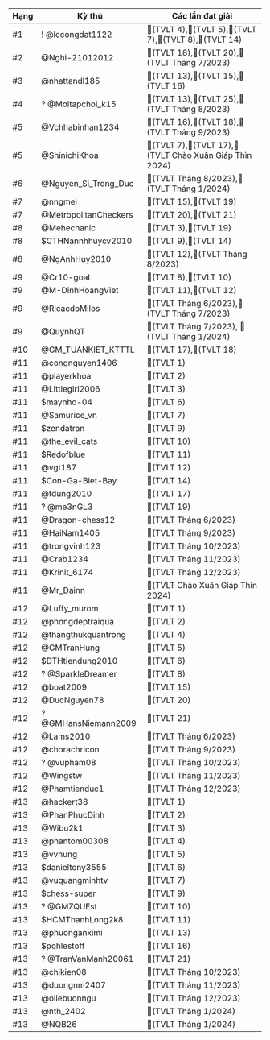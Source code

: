 Hạng|Kỳ thủ|Các lần đạt giải
---|---|---
#1|! @lecongdat1122|🥇(TVLT 4),🥇(TVLT 5),🥈(TVLT 7),🥇(TVLT 8),🥈(TVLT 14)
#2|@Nghi-21012012|🥇(TVLT 18),🥇(TVLT 20),🥇(TVLT Tháng 7/2023)
#3|@nhattandl185|🥇(TVLT 13),🥉(TVLT 15),🥇(TVLT 16)
#4|? @Moitapchoi_k15|🥈(TVLT 13),🥇(TVLT 25),🥉(TVLT Tháng 8/2023)
#5|@Vchhabinhan1234|🥈(TVLT 16),🥈(TVLT 18),🥉(TVLT Tháng 9/2023)
#5|@ShinichiKhoa|🥉(TVLT 7),🥈(TVLT 17),🥈(TVLT Chào Xuân Giáp Thìn 2024)
#6|@Nguyen_Si_Trong_Duc|🥇(TVLT Tháng 8/2023),🥇(TVLT Tháng 1/2024)
#7|@nngmei|🥇(TVLT 15),🥉(TVLT 19)
#7|@MetropolitanCheckers|🥉(TVLT 20),🥇(TVLT 21)
#8|@Mehechanic|🥈(TVLT 3),🥈(TVLT 19)
#8|$CTHNannhhuycv2010|🥈(TVLT 9),🥈(TVLT 14)
#8|@NgAnhHuy2010|🥈(TVLT 12),🥈(TVLT Tháng 8/2023)
#9|@Cr10-goal|🥉(TVLT 8),🥈(TVLT 10)
#9|@M-DinhHoangViet|🥈(TVLT 11),🥉(TVLT 12)
#9|@RicacdoMilos|🥉(TVLT Tháng 6/2023),🥈(TVLT Tháng 7/2023)
#9|@QuynhQT|🥉(TVLT Tháng 7/2023), 🥈(TVLT Tháng 1/2024)
#10|@GM_TUANKIET_KTTTL|🥉(TVLT 17),🥉(TVLT 18)
#11|@congnguyen1406|🥇(TVLT 1)
#11|@playerkhoa|🥇(TVLT 2)
#11|@Littlegirl2006|🥇(TVLT 3)
#11|$maynho-04|🥇(TVLT 6)
#11|@Samurice_vn|🥇(TVLT 7)
#11|$zendatran|🥇(TVLT 9)
#11|@the_evil_cats|🥇(TVLT 10)
#11|$Redofblue|🥇(TVLT 11)
#11|@vgt187|🥇(TVLT 12)
#11|$Con-Ga-Biet-Bay|🥇(TVLT 14)
#11|@tdung2010|🥇(TVLT 17)
#11|? @me3nGL3|🥇(TVLT 19)
#11|@Dragon-chess12|🥇(TVLT Tháng 6/2023)
#11|@HaiNam1405|🥇(TVLT Tháng 9/2023)
#11|@trongvinh123|🥇(TVLT Tháng 10/2023)
#11|@Crab1234|🥇(TVLT Tháng 11/2023)
#11|@Krinit_6174|🥇(TVLT Tháng 12/2023)
#11|@Mr_Dainn|🥇(TVLT Chào Xuân Giáp Thìn 2024)
#12|@Luffy_murom|🥈(TVLT 1)
#12|@phongdeptraiqua|🥈(TVLT 2)
#12|@thangthukquantrong|🥈(TVLT 4)
#12|@GMTranHung|🥈(TVLT 5)
#12|$DTHtiendung2010|🥈(TVLT 6)
#12|? @SparkleDreamer|🥈(TVLT 8)
#12|@boat2009|🥈(TVLT 15)
#12|@DucNguyen78|🥈(TVLT 20)
#12|? @GMHansNiemann2009|🥈(TVLT 21)
#12|@Lams2010|🥈(TVLT Tháng 6/2023)
#12|@chorachricon|🥈(TVLT Tháng 9/2023)
#12|? @vupham08|🥈(TVLT Tháng 10/2023)
#12|@Wingstw|🥈(TVLT Tháng 11/2023)
#12|@Phamtienduc1|🥈(TVLT Tháng 12/2023)
#13|@hackert38|🥉(TVLT 1)
#13|@PhanPhucDinh|🥉(TVLT 2)
#13|@Wibu2k1|🥉(TVLT 3)
#13|@phantom00308|🥉(TVLT 4)
#13|@vvhung|🥉(TVLT 5)
#13|$danieltony3555|🥉(TVLT 6)
#13|@vuquangminhtv|🥉(TVLT 7)
#13|$chess-super|🥉(TVLT 9)
#13|? @GMZQUEst|🥉(TVLT 10)
#13|$HCMThanhLong2k8|🥉(TVLT 11)
#13|@phuonganximi|🥉(TVLT 13)
#13|$pohlestoff|🥉(TVLT 16)
#13|? @TranVanManh20061|🥉(TVLT 21)
#13|@chikien08|🥉(TVLT Tháng 10/2023)
#13|@duongnm2407|🥉(TVLT Tháng 11/2023)
#13|@oliebuonngu|🥉(TVLT Tháng 12/2023)
#13|@nth_2402|🥉(TVLT Tháng 1/2024)
#13|@NQB26|🥉(TVLT Tháng 1/2024)
